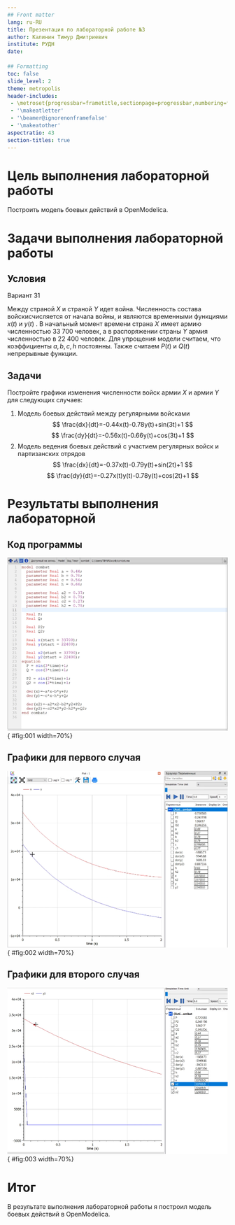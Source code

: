 ```yaml
---
## Front matter
lang: ru-RU
title: Презентация по лабораторной работе №3
author: Калинин Тимур Дмитриевич
institute: РУДН
date: 

## Formatting
toc: false
slide_level: 2
theme: metropolis
header-includes: 
 - \metroset{progressbar=frametitle,sectionpage=progressbar,numbering=fraction}
 - '\makeatletter'
 - '\beamer@ignorenonframefalse'
 - '\makeatother'
aspectratio: 43
section-titles: true
---
```


# Цель выполнения лабораторной работы

Построить модель боевых действий в OpenModelica.

# Задачи выполнения лабораторной работы

## Условия

Вариант 31

Между страной $X$ и страной $Y$ идет война. Численность состава войскисчисляется от начала войны, и являются временными функциями $x(t)$ и $y(t)$ . В начальный момент времени страна $X$ имеет армию численностью 33 700 человек, а в распоряжении страны $Y$ армия численностью в 22 400 человек. Для упрощения модели считаем, что коэффициенты $a, b, c, h$ постоянны. Также считаем $P(t)$ и $Q(t)$ непрерывные функции.

## Задачи

Постройте графики изменения численности войск армии $X$ и армии $Y$ для следующих случаев:

1. Модель боевых действий между регулярными войсками
$$
\frac{dx}{dt}=-0.44x(t)-0.78y(t)+sin(3t)+1
$$
$$
\frac{dy}{dt}=-0.56x(t)-0.66y(t)+cos(3t)+1
$$
2. Модель ведения боевых действий с участием регулярных войск и партизанских отрядов
$$
\frac{dx}{dt}=-0.37x(t)-0.79y(t)+sin(2t)+1
$$
$$
\frac{dy}{dt}=-0.27x(t)y(t)-0.78y(t)+cos(2t)+1
$$

# Результаты выполнения лабораторной

## Код программы

![Исходный код программы](img/Image1373.png){ #fig:001 width=70%}

## Графики для первого случая

![Графики для первого случая](img/Image1374.png){ #fig:002 width=70%}

## Графики для второго случая

![Графики для второго случая](img/Image1375.png){ #fig:003 width=70%}

# Итог

В результате выполнения лабораторной работы я построил модель боевых действий в OpenModelica.
